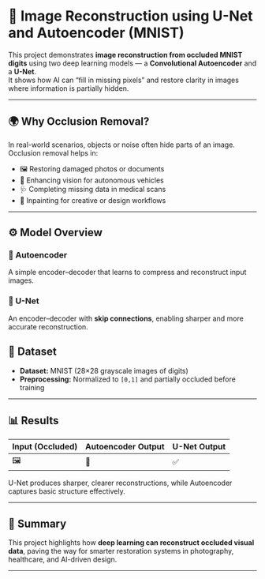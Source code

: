 # 🧠 Image Reconstruction using U-Net and Autoencoder (MNIST)

This project demonstrates **image reconstruction from occluded MNIST digits** using two deep learning models — a **Convolutional Autoencoder** and a **U-Net**.  
It shows how AI can “fill in missing pixels” and restore clarity in images where information is partially hidden.

---

## 🌍 Why Occlusion Removal?

In real-world scenarios, objects or noise often hide parts of an image.  
Occlusion removal helps in:
- 🖼️ Restoring damaged photos or documents  
- 🚗 Enhancing vision for autonomous vehicles  
- 🩺 Completing missing data in medical scans  
- 🎨 Inpainting for creative or design workflows  

---

## ⚙️ Model Overview

### 🔹 Autoencoder
A simple encoder–decoder that learns to compress and reconstruct input images.
### 🔹 U-Net
An encoder–decoder with **skip connections**, enabling sharper and more accurate reconstruction.

## 🧩 Dataset
- **Dataset:** MNIST (28×28 grayscale images of digits)
- **Preprocessing:** Normalized to `[0,1]` and partially occluded before training

---

## 📊 Results

| Input (Occluded) | Autoencoder Output | U-Net Output |
|------------------|--------------------|---------------|
| 🖼️ | 🧩 | ✅ |

U-Net produces sharper, clearer reconstructions, while Autoencoder captures basic structure effectively.

---

## 🧠 Summary

This project highlights how **deep learning can reconstruct occluded visual data**, paving the way for smarter restoration systems in photography, healthcare, and AI-driven design.

---
